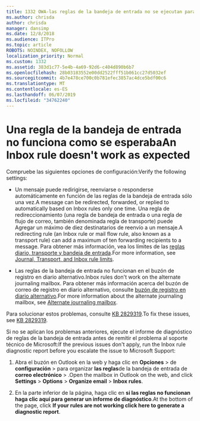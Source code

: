 ```yaml
---
title: 1332 OWA-las reglas de la bandeja de entrada no se ejecutan para un buzón
ms.author: chrisda
author: chrisda
manager: dansimp
ms.date: 12/8/2018
ms.audience: ITPro
ms.topic: article
ROBOTS: NOINDEX, NOFOLLOW
localization_priority: Normal
ms.custom: 1332
ms.assetid: 383d1c77-5e4b-4a69-92d6-c404d890b6b7
ms.openlocfilehash: 28b03183552e00dd2522fff51b061cc27d5032ef
ms.sourcegitcommit: 4b7e478ce700c0b781efec3857ac4dce5bdf00c6
ms.translationtype: MT
ms.contentlocale: es-ES
ms.lasthandoff: 06/07/2019
ms.locfileid: "34762240"
---
```

# <a name="an-inbox-rule-doesnt-work-as-expected"></a><span data-ttu-id="43298-102">Una regla de la bandeja de entrada no funciona como se esperaba</span><span class="sxs-lookup"><span data-stu-id="43298-102">An Inbox rule doesn't work as expected</span></span>

<span data-ttu-id="43298-103">Compruebe las siguientes opciones de configuración:</span><span class="sxs-lookup"><span data-stu-id="43298-103">Verify the following settings:</span></span>

- <span data-ttu-id="43298-104">Un mensaje puede redirigirse, reenviarse o responderse automáticamente en función de las reglas de la bandeja de entrada sólo una vez.</span><span class="sxs-lookup"><span data-stu-id="43298-104">A message can be redirected, forwarded, or replied to automatically based on Inbox rules only one time.</span></span> <span data-ttu-id="43298-105">Una regla de redireccionamiento (una regla de bandeja de entrada o una regla de flujo de correo, también denominada regla de transporte) puede Agregar un máximo de diez destinatarios de reenvío a un mensaje.</span><span class="sxs-lookup"><span data-stu-id="43298-105">A redirecting rule (an Inbox rule or mail flow rule, also known as a transport rule) can add a maximum of ten forwarding recipients to a message.</span></span> <span data-ttu-id="43298-106">Para obtener más información, vea los límites de las [reglas diario, transporte y bandeja de entrada](https://docs.microsoft.com/office365/servicedescriptions/exchange-online-service-description/exchange-online-limits).</span><span class="sxs-lookup"><span data-stu-id="43298-106">For more information, see [Journal, Transport, and Inbox rule limits](https://docs.microsoft.com/office365/servicedescriptions/exchange-online-service-description/exchange-online-limits).</span></span>

- <span data-ttu-id="43298-107">Las reglas de la bandeja de entrada no funcionan en el buzón de registro en diario alternativo.</span><span class="sxs-lookup"><span data-stu-id="43298-107">Inbox rules don't work on the alternate journaling mailbox.</span></span> <span data-ttu-id="43298-108">Para obtener más información acerca del buzón de correo de registro en diario alternativo, consulte [buzón de registro en diario alternativo](https://docs.microsoft.com/Exchange/security-and-compliance/journaling/journaling#alternate-journaling-mailbox).</span><span class="sxs-lookup"><span data-stu-id="43298-108">For more information about the alternate journaling mailbox, see [Alternate journaling mailbox](https://docs.microsoft.com/Exchange/security-and-compliance/journaling/journaling#alternate-journaling-mailbox).</span></span>

<span data-ttu-id="43298-109">Para solucionar estos problemas, consulte [KB 2829319](https://support.microsoft.com/kb/2829319).</span><span class="sxs-lookup"><span data-stu-id="43298-109">To fix these issues, see [KB 2829319](https://support.microsoft.com/kb/2829319).</span></span>

<span data-ttu-id="43298-110">Si no se aplican los problemas anteriores, ejecute el informe de diagnóstico de reglas de la bandeja de entrada antes de remitir el problema al soporte técnico de Microsoft:</span><span class="sxs-lookup"><span data-stu-id="43298-110">If the previous issues don't apply, run the Inbox rule diagnostic report before you escalate the issue to Microsoft Support:</span></span>

1. <span data-ttu-id="43298-111">Abra el buzón en Outlook en la web y haga clic en **Opciones** \> de **configuración** \> para organizar **las reglas**de la bandeja de entrada de **correo electrónico** \> .</span><span class="sxs-lookup"><span data-stu-id="43298-111">Open the mailbox in Outlook on the web, and click **Settings** \> **Options** \> **Organize email** \> **Inbox rules**.</span></span>

2. <span data-ttu-id="43298-112">En la parte inferior de la página, haga clic en **si las reglas no funcionan haga clic aquí para generar un informe de diagnóstico**.</span><span class="sxs-lookup"><span data-stu-id="43298-112">At the bottom of the page, click **If your rules are not working click here to generate a diagnostic report**.</span></span>
